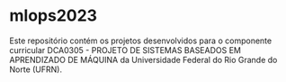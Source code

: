 # mlops2023
Este repositório contém os projetos desenvolvidos para o componente curricular DCA0305 - PROJETO DE SISTEMAS BASEADOS EM APRENDIZADO DE MÁQUINA da Universidade Federal do Rio Grande do Norte (UFRN).
